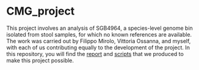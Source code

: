 # CMG_project

This project involves an analysis of SGB4964, a species-level genome bin isolated from stool samples, for which no known references are available. The work was carried out by Filippo Mirolo, Vittoria Ossanna, and myself, with each of us contributing equally to the development of the project. In this repository, you will find the [report](./CMG_report.pdf) and [scripts](./scripts) that we produced to make this project possible.
